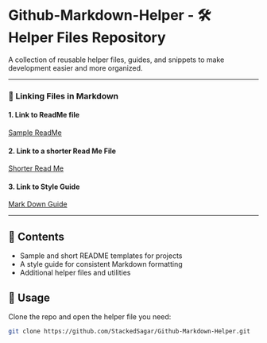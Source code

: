 # Github-Markdown-Helper - 🛠️ Helper Files Repository

A collection of reusable helper files, guides, and snippets to make development easier and more organized.

---

### 🔗 Linking Files in Markdown

#### 1. Link to ReadMe file

[Sample ReadMe](Sample-ReadMe.md)

#### 2. Link to a shorter Read Me File

[Shorter Read Me](Shorter-ReadMe.md)

#### 3. Link to Style Guide

[Mark Down Guide](StyleGuide.md)

---

## 📂 Contents

- Sample and short README templates for projects
- A style guide for consistent Markdown formatting
- Additional helper files and utilities

## 🚀 Usage

Clone the repo and open the helper file you need:

```bash
git clone https://github.com/StackedSagar/Github-Markdown-Helper.git
```